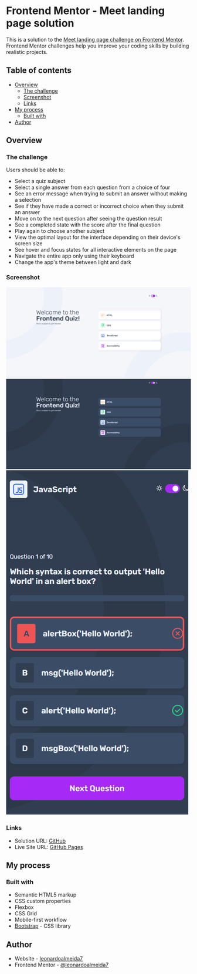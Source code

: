 # Frontend Mentor - Meet landing page solution

This is a solution to the [Meet landing page challenge on Frontend Mentor](https://www.frontendmentor.io/challenges/meet-landing-page-rbTDS6OUR). Frontend Mentor challenges help you improve your coding skills by building realistic projects. 

## Table of contents

- [Overview](#overview)
  - [The challenge](#the-challenge)
  - [Screenshot](#screenshot)
  - [Links](#links)
- [My process](#my-process)
  - [Built with](#built-with)
- [Author](#author)

## Overview

### The challenge

Users should be able to:

- Select a quiz subject
- Select a single answer from each question from a choice of four
- See an error message when trying to submit an answer without making a selection
- See if they have made a correct or incorrect choice when they submit an answer
- Move on to the next question after seeing the question result
- See a completed state with the score after the final question
- Play again to choose another subject
- View the optimal layout for the interface depending on their device's screen size
- See hover and focus states for all interactive elements on the page
- Navigate the entire app only using their keyboard
- Change the app's theme between light and dark

### Screenshot

![Desktop-light](./assets/images/screenshots/desktop-light.png)
![Desktop-dark](./assets/images/screenshots/desktop-dark.png)
![Mobile](./assets/images/screenshots/mobile-dark.png)


### Links

- Solution URL: [GitHub](https://github.com/leonardoalmeida7/html-css-e-JavaScript/tree/main/029-Meet-landing-page)
- Live Site URL: [GitHub Pages](https://leonardoalmeida7.github.io/html-css-e-JavaScript/029-Meet-landing-page/index.html)

## My process

### Built with

- Semantic HTML5 markup
- CSS custom properties
- Flexbox
- CSS Grid
- Mobile-first workflow
- [Bootstrap](https://getbootstrap.com/) - CSS library

## Author

- Website - [leonardoalmeida7](https://github.com/leonardoalmeida7)
- Frontend Mentor - [@leonardoalmeida7](https://www.frontendmentor.io/profile/leonardoalmeida7)

